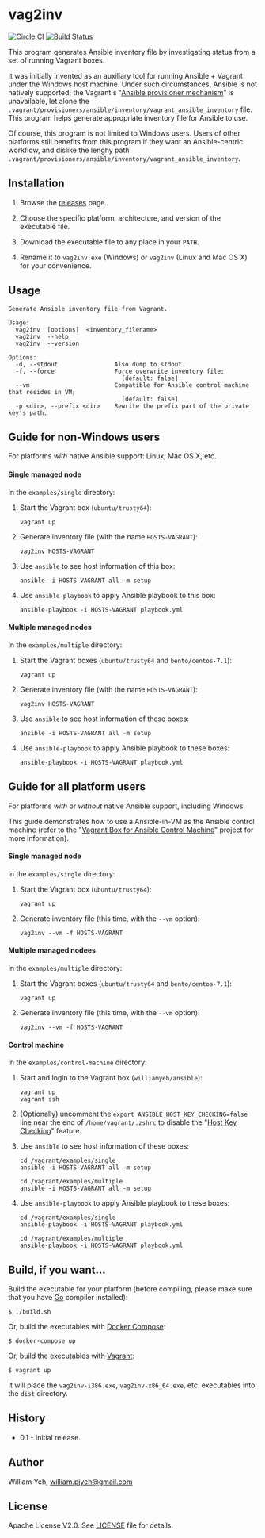 vag2inv
==============

[![Circle CI](https://circleci.com/gh/William-Yeh/vag2inv.svg?style=shield)](https://circleci.com/gh/William-Yeh/vag2inv) [![Build Status](https://travis-ci.org/William-Yeh/vag2inv.svg?branch=master)](https://travis-ci.org/William-Yeh/vag2inv)


This program generates Ansible inventory file by investigating status from a set of running Vagrant boxes.

It was initially invented as an auxiliary tool for running Ansible + Vagrant under the Windows host machine. Under such circumstances, Ansible is not natively supported; the Vagrant's "[Ansible provisioner mechanism](https://docs.vagrantup.com/v2/provisioning/ansible.html)" is unavailable, let alone the `.vagrant/provisioners/ansible/inventory/vagrant_ansible_inventory` file. This program helps generate appropriate inventory file for Ansible to use.

Of course, this program is not limited to Windows users. Users of other platforms still benefits from this program if they want an Ansible-centric workflow, and dislike the lenghy path `.vagrant/provisioners/ansible/inventory/vagrant_ansible_inventory`.



## Installation

1. Browse the [releases](https://github.com/William-Yeh/vag2inv/releases) page.

2. Choose the specific platform, architecture, and version of the executable file.

3. Download the executable file to any place in your `PATH`.

4. Rename it to `vag2inv.exe` (Windows) or `vag2inv` (Linux and Mac OS X) for your convenience.



## Usage


```
Generate Ansible inventory file from Vagrant.

Usage:
  vag2inv  [options]  <inventory_filename>
  vag2inv  --help
  vag2inv  --version

Options:
  -d, --stdout                Also dump to stdout.
  -f, --force                 Force overwrite inventory file;
                                [default: false].
  --vm                        Compatible for Ansible control machine that resides in VM;
                                [default: false].
  -p <dir>, --prefix <dir>    Rewrite the prefix part of the private key's path.

```



## Guide for non-Windows users

For platforms *with* native Ansible support: Linux, Mac OS X, etc.


#### Single managed node

In the `examples/single` directory:

1. Start the Vagrant box (`ubuntu/trusty64`):

   ```
   vagrant up
   ```

2. Generate inventory file (with the name `HOSTS-VAGRANT`):

   ```
   vag2inv HOSTS-VAGRANT
   ```

3. Use `ansible` to see host information of this box:

   ```
   ansible -i HOSTS-VAGRANT all -m setup
   ```

4. Use `ansible-playbook` to apply Ansible playbook to this box:

   ```
   ansible-playbook -i HOSTS-VAGRANT playbook.yml
   ```



#### Multiple managed nodes

In the `examples/multiple` directory:

1. Start the Vagrant boxes (`ubuntu/trusty64` and `bento/centos-7.1`):

   ```
   vagrant up
   ```

2. Generate inventory file (with the name `HOSTS-VAGRANT`):

   ```
   vag2inv HOSTS-VAGRANT
   ```

3. Use `ansible` to see host information of these boxes:

   ```
   ansible -i HOSTS-VAGRANT all -m setup
   ```

4. Use `ansible-playbook` to apply Ansible playbook to these boxes:

   ```
   ansible-playbook -i HOSTS-VAGRANT playbook.yml
   ```



## Guide for all platform users

For platforms *with* or *without* native Ansible support, including Windows.

This guide demonstrates how to use a Ansible-in-VM as the Ansible control machine (refer to the "[Vagrant Box for Ansible Control Machine](https://github.com/William-Yeh/ansible-vagrantbox)" project for more information).


#### Single managed node

In the `examples/single` directory:

1. Start the Vagrant box (`ubuntu/trusty64`):

   ```
   vagrant up
   ```

2. Generate inventory file (this time, with the `--vm` option):

   ```
   vag2inv --vm -f HOSTS-VAGRANT
   ```

#### Multiple managed nodees

In the `examples/multiple` directory:

1. Start the Vagrant boxes (`ubuntu/trusty64` and `bento/centos-7.1`):

   ```
   vagrant up
   ```

2. Generate inventory file (this time, with the `--vm` option):

   ```
   vag2inv --vm -f HOSTS-VAGRANT
   ```

#### Control machine

In the `examples/control-machine` directory:

1. Start and login to the Vagrant box (`williamyeh/ansible`):

   ```
   vagrant up
   vagrant ssh
   ```


2. (Optionally) uncomment the `export ANSIBLE_HOST_KEY_CHECKING=false`
 line near the end of `/home/vagrant/.zshrc` to disable the "[Host Key Checking](http://docs.ansible.com/ansible/intro_getting_started.html#host-key-checking)" feature.

3. Use `ansible` to see host information of these boxes:

   ```
   cd /vagrant/examples/single
   ansible -i HOSTS-VAGRANT all -m setup

   cd /vagrant/examples/multiple
   ansible -i HOSTS-VAGRANT all -m setup
   ```

4. Use `ansible-playbook` to apply Ansible playbook to these boxes:

   ```
   cd /vagrant/examples/single
   ansible-playbook -i HOSTS-VAGRANT playbook.yml

   cd /vagrant/examples/multiple
   ansible-playbook -i HOSTS-VAGRANT playbook.yml
   ```



## Build, if you want...

Build the executable for your platform (before compiling, please make sure that you have [Go](https://golang.org/) compiler installed):

```
$ ./build.sh
```

Or, build the executables with [Docker Compose](https://docs.docker.com/compose/):

```
$ docker-compose up
```

Or, build the executables with [Vagrant](https://www.vagrantup.com/):

```
$ vagrant up
```

It will place the `vag2inv-i386.exe`, `vag2inv-x86_64.exe`, etc. executables into the `dist` directory.




## History

- 0.1 - Initial release.


## Author

William Yeh, william.pjyeh@gmail.com

## License

Apache License V2.0.  See [LICENSE](LICENSE) file for details.
